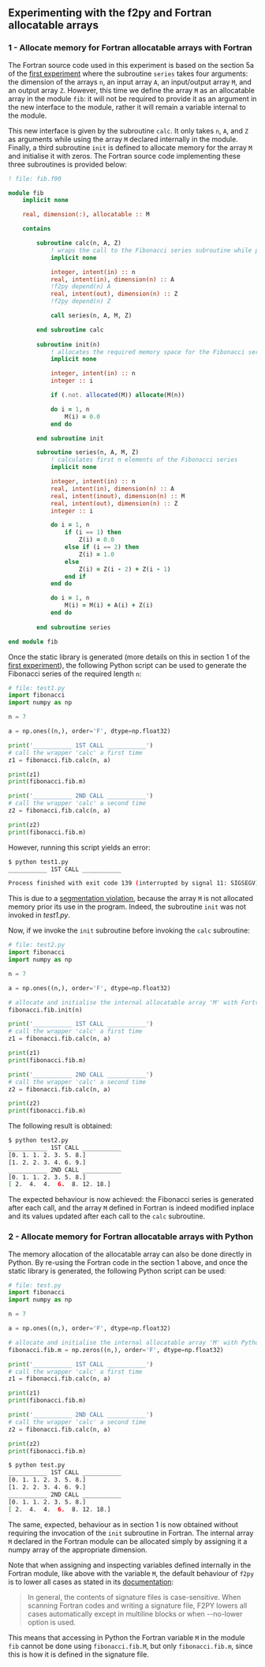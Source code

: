 ## Experimenting with the f2py and Fortran allocatable arrays

### 1 - Allocate memory for Fortran allocatable arrays with Fortran

The Fortran source code used in this experiment is based on the section 5a of the [first experiment](../1_fib_array_intent) where the subroutine `series` takes four arguments: the dimension of the arrays `n`, an input array `A`, an input/output array `M`, and an output array `Z`. However, this time we define the array `M` as an allocatable array in the module `fib`: it will not be required to provide it as an argument in the new interface to the module, rather it will remain a variable internal to the module. 

This new interface is given by the subroutine `calc`. It only takes `n`, `A`, and `Z` as arguments while using the array `M` declared internally in the module. Finally, a third subroutine `init` is defined to allocate memory for the array `M` and initialise it with zeros. The Fortran source code implementing these three subroutines is provided below: 

```fortran
! file: fib.f90

module fib
    implicit none

    real, dimension(:), allocatable :: M

    contains

        subroutine calc(n, A, Z)
            ! wraps the call to the Fibonacci series subroutine while providing the internal array M
            implicit none

            integer, intent(in) :: n
            real, intent(in), dimension(n) :: A
            !f2py depend(n) A
            real, intent(out), dimension(n) :: Z
            !f2py depend(n) Z

            call series(n, A, M, Z)

        end subroutine calc
        
        subroutine init(n)
            ! allocates the required memory space for the Fibonacci series and initialises it with zeros
            implicit none

            integer, intent(in) :: n
            integer :: i

            if (.not. allocated(M)) allocate(M(n))

            do i = 1, n
                M(i) = 0.0
            end do

        end subroutine init

        subroutine series(n, A, M, Z)
            ! calculates first n elements of the Fibonacci series
            implicit none

            integer, intent(in) :: n
            real, intent(in), dimension(n) :: A
            real, intent(inout), dimension(n) :: M
            real, intent(out), dimension(n) :: Z
            integer :: i

            do i = 1, n
                if (i == 1) then
                    Z(i) = 0.0
                else if (i == 2) then
                    Z(i) = 1.0
                else
                    Z(i) = Z(i - 2) + Z(i - 1)
                end if
            end do

            do i = 1, n
                M(i) = M(i) + A(i) + Z(i)
            end do
            
        end subroutine series

end module fib
```

Once the static library is generated (more details on this in section 1 of the [first experiment](../1_fib_array_intent)), the following Python script can be used to generate the Fibonacci series of the required length `n`:

```python
# file: test1.py
import fibonacci
import numpy as np

n = 7

a = np.ones((n,), order='F', dtype=np.float32)

print('___________ 1ST CALL ___________')
# call the wrapper 'calc' a first time
z1 = fibonacci.fib.calc(n, a)

print(z1)
print(fibonacci.fib.m)

print('___________ 2ND CALL ___________')
# call the wrapper 'calc' a second time
z2 = fibonacci.fib.calc(n, a)

print(z2)
print(fibonacci.fib.m)
```

However, running this script yields an error:

```bash
$ python test1.py
___________ 1ST CALL ___________

Process finished with exit code 139 (interrupted by signal 11: SIGSEGV)
```

This is due to a [segmentation violation](https://en.wikipedia.org/wiki/Segmentation_fault), because the array `M` is not allocated memory prior its use in the program. Indeed, the subroutine `init` was not invoked in *test1.py*.

Now, if we invoke the `init` subroutine before invoking the `calc` subroutine:
```python
# file: test2.py
import fibonacci
import numpy as np

n = 7

a = np.ones((n,), order='F', dtype=np.float32)

# allocate and initialise the internal allocatable array 'M' with Fortran
fibonacci.fib.init(n)

print('___________ 1ST CALL ___________')
# call the wrapper 'calc' a first time
z1 = fibonacci.fib.calc(n, a)

print(z1)
print(fibonacci.fib.m)

print('___________ 2ND CALL ___________')
# call the wrapper 'calc' a second time
z2 = fibonacci.fib.calc(n, a)

print(z2)
print(fibonacci.fib.m)
```

The following result is obtained:
```bash
$ python test2.py
___________ 1ST CALL ___________
[0. 1. 1. 2. 3. 5. 8.]
[1. 2. 2. 3. 4. 6. 9.]
___________ 2ND CALL ___________
[0. 1. 1. 2. 3. 5. 8.]
[ 2.  4.  4.  6.  8. 12. 18.]
```

The expected behaviour is now achieved: the Fibonacci series is generated after each call, and the array `M` defined in Fortran is indeed modified inplace and its values updated after each call to the `calc` subroutine.

### 2 - Allocate memory for Fortran allocatable arrays with Python

The memory allocation of the allocatable array can also be done directly in Python. By re-using the Fortran code in the section 1 above, and once the static library is generated, the following Python script can be used: 

```python
# file: test.py
import fibonacci
import numpy as np

n = 7

a = np.ones((n,), order='F', dtype=np.float32)

# allocate and initialise the internal allocatable array 'M' with Python
fibonacci.fib.m = np.zeros((n,), order='F', dtype=np.float32)

print('___________ 1ST CALL ___________')
# call the wrapper 'calc' a first time
z1 = fibonacci.fib.calc(n, a)

print(z1)
print(fibonacci.fib.m)

print('___________ 2ND CALL ___________')
# call the wrapper 'calc' a second time
z2 = fibonacci.fib.calc(n, a)

print(z2)
print(fibonacci.fib.m)
```

```bash
$ python test.py
___________ 1ST CALL ___________
[0. 1. 1. 2. 3. 5. 8.]
[1. 2. 2. 3. 4. 6. 9.]
___________ 2ND CALL ___________
[0. 1. 1. 2. 3. 5. 8.]
[ 2.  4.  4.  6.  8. 12. 18.]
```

The same, expected, behaviour as in section 1 is now obtained without requiring the invocation of the `init` subroutine in Fortran. The internal array `M` declared in the Fortran module can be allocated simply by assigning it a numpy array of the appropriate dimension.

Note that when assigning and inspecting variables defined internally in the Fortran module, like above with the variable `M`, the default behaviour of `f2py` is to lower all cases as stated in its [documentation](https://numpy.org/devdocs/f2py/signature-file.html):
> In general, the contents of signature files is case-sensitive. When scanning Fortran codes and writing a signature file, F2PY lowers all cases automatically except in multiline blocks or when --no-lower option is used.

This means that accessing in Python the Fortran variable `M` in the module `fib` cannot be done using `fibonacci.fib.M`, but only `fibonacci.fib.m`, since this is how it is defined in the signature file.
